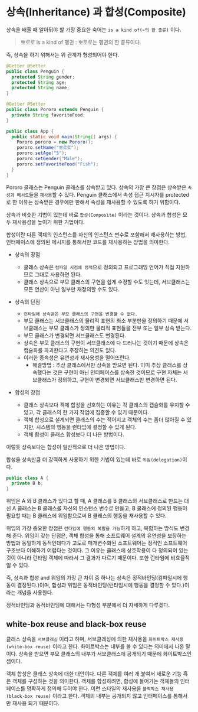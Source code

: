 # 상속(Inheritance) 과 합성(Composite)

상속을 배울 때 알아둬야 할 가장 중요한 숙어는 `is a kind of(~의 한 종류)` 이다.

> 뽀로로 is a kind of 펭귄 : 뽀로로는 펭귄의 한 종류이다.

즉, 상속을 하기 위해서는 위 관계가 형성되어야 한다.

```java
@Getter @Setter
public class Penguin {
  protected String gender;
  protected String age;
  protected String name;
}
```

```java
@Getter @Setter
public class Pororo extends Penguin {
  private String favoriteFood;
}
```

```java
public class App {
  public static void main(String[] args) {
    Pororo pororo = new Pororo();
    pororo.setName("뽀로로");
    pororo.setAge("5");
    pororo.setGender("Male");
    pororo.setFavoriteFood("Fish");
  }
}
```

Pororo 클래스는 Penguin 클래스를 상속받고 있다. 상속의 가장 큰 장점은 상속받은 `속성과 메서드`들을 `재사용`할 수 있다. Penguin 클래스에서 속성 접근 지시자를 protected 로 한 
이유는 상속받은 경우에만 한해서 속성을 재사용할 수 있도록 하기 위함이다.

상속과 비슷한 기법이 있는데 바로 `합성(Composite)` 이라는 것이다. 상속과 합성은 모두 재사용성을 높이기 위한 기법이다.

합성이란 다른 객체의 인스턴스를 자신의 인스턴스 변수로 포함해서 재사용하는 방법, 인터페이스에 정의된 메시지를 통해서만 코드를 재사용하는 방법을 의미한다. 

- 상속의 장점
  - 클래스 상속은 `컴파일 시점에 정적`으로 정의되고 프로그래밍 언어가 직접 지원하므로 그대로 사용하면 된다.
  - 클래스 상속으로 부모 클래스의 구현을 쉽게 수정할 수도 잇는데, 서브클래스는 모든 연산이 아닌 일부만 재정의할 수도 있다.
- 상속의 단점
  - `런타임에 상속받은 부모 클래스의 구현을 변경할 수 없다.`
  - 부모 클래스는 서브클래스의 물리적 표현의 최소 부분만을 정의하기 때문에 서브클래스는 부모 클래스가 정의한 물리적 표현들을 전부 또는 일부 상속 받는다.
  - 부모 클래스가 변경되면 서브클래스도 변경된다.
  - 상속은 부모 클래스의 구현이 서브클래스에 다 드러나는 것이기 때문에 상속은 캡슐화를 파괴한다고 주장하는 의견도 있다.
  - 이러한 종속성은 유연성과 재사용성을 떨어뜨린다.
    - 해결방법 : 추상 클래스에서만 상속을 받으면 된다. 이미 추상 클래스를 상속했다는 것은 구현이 아닌 인터페이스를 상속한 것이므로 구현 자체는 서브클래스가 정의하고, 구현이 변경되면 서브클래스만 변경하면 된다.
    
- 합성의 장점
  - 클래스 상속보다 객체 합성을 선호하는 이유는 각 클래스의 캡슐화를 유지할 수 있고, 각 클래스의 한 가지 작업에 집중할 수 있기 때문이다.
  - 객체 합성으로 설계되면 클래스의 수는 적어지고 객체의 수는 좀더 많아질 수 있지만, 시스템의 행동을 런타임에 결정할 수 있게 된다.
  - 객체 합성이 클래스 합성보다 더 나은 방법이다.
  
이렇듯 상속보다는 합성이 일반적으로 더 나은 방법이다.

합성을 상속만큼 더 강력하게 사용하기 위한 기법이 있는데 바로 `위임(delegation)`이다.

```java
public class A {
  private B b;
}
```

위임은 A 와 B 클래스가 있다고 할 때, A 클래스를 B 클래스의 서브클래스로 만드는 대신 A 클래스는 B 클래스를 자신의 인스턴스 변수로 만들고, B 클래스에 정의된 행동이 필요할 때는 B 클래스에 위임함으로써 B 클래스의 행동을 재사용할 수 있다.

위임의 가장 중요한 장점은 `런타임에 행동의 복합을 가능`하게 하고, 복합하는 방식도 변경해 준다. 위임이 갖는 단점은, 객체 합성을 통해 소프트웨어 설계의 유연성을 보장하는 방법과 동일하게 동적인데다가 고도로 매개변수화된 소프트웨어는 정적인 소프트웨어 구조보다 이해하기 어렵다는 것이다. 그 이유는 클래스에 상호작용이 다 정의되어 있는 것이 아니라 런타임 객체에 따라서 그 결과가 다르기 때문이다. 또한 런타임에 비효율적일 수 있다.

즉, 상속과 합성 and 위임의 가장 큰 차이 중 하나는 상속은 정적바인딩(컴파일시에 행동이 결정된다.)이며, 합성과 위임은 동적바인딩(런타임시에 행동을 결정할 수 있다.)이라는 개념을 사용한다.

정적바인딩과 동적바인딩에 대해서는 다형성 부분에서 더 자세하게 다루겠다.

## white-box reuse and black-box reuse

클래스 상속을 `서브클래싱` 이라고 하며, 서브클래싱에 의한 재사용을 `화이트박스 재사용(white-box reuse)` 이라고 한다. 화이트박스는 내부를 볼 수 있다는 의미에서 나온 말이다. 상속을 받으면 부모 클래스의 내부가 서브클래스에 공개되기 때문에 화이트박스인 셈이다.

객체 합성은 클래스 상속에 대한 대안이다. 다른 객체를 여러 개 붙여서 새로운 기능 혹은 객체를 구성하는 것을 의미한다. 객체를 합성하려면, 합성에 들어가는 객체들의 인터페이스를 명확하게 정의해 두어야 한다. 이런 스타일의 재사용을 `블랙박스 재사용(black-box reuse)` 이라고 한다. 객체의 내부는 공개되지 않고 인터페이스를 통해서만 재사용 되기 때문이다.
